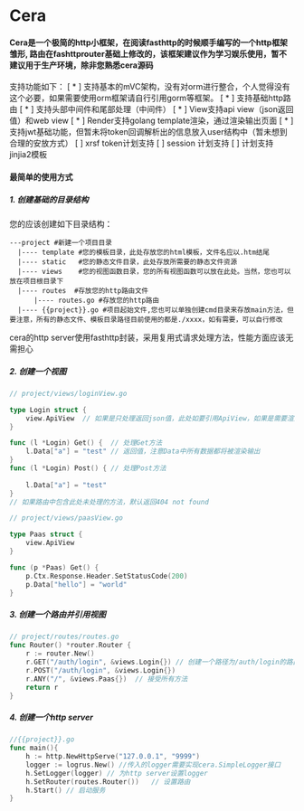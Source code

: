 # Cera 
#### Cera是一个极简的http小框架，在阅读fasthttp的时候顺手编写的一个http框架雏形, 路由在fashttprouter基础上修改的，该框架建议作为学习娱乐使用，暂不建议用于生产环境，除非您熟悉cera源码

支持功能如下：
[ * ] 支持基本的mVC架构，没有对orm进行整合，个人觉得没有这个必要，如果需要使用orm框架请自行引用gorm等框架。
[ * ] 支持基础http路由
[ * ] 支持头部中间件和尾部处理（中间件）
[ * ] View支持api view（json返回值）和web view
[ * ] Render支持golang template渲染，通过渲染输出页面
[ * ] 支持jwt基础功能，但暂未将token回调解析出的信息放入user结构中（暂未想到合理的安放方式）
[   ] xrsf token计划支持
[   ] session 计划支持
[   ] 计划支持jinjia2模板

#### 最简单的使用方式
##### 1. 创建基础的目录结构
您的应该创建如下目录结构：
```shell
---project #新建一个项目目录
  |---- template #您的模板目录，此处存放您的html模板，文件名应以.htm结尾
  |---- static   #您的静态文件目录，此处存放所需要的静态文件资源
  |---- views    #您的视图函数目录，您的所有视图函数可以放在此处。当然，您也可以放在项目根目录下
  |---- routes  #存放您的http路由文件
      |---- routes.go #存放您的http路由
  |---- {{project}}.go #项目起始文件,您也可以单独创建cmd目录来存放main方法，但要注意，所有的静态文件、模板目录路径目前使用的都是./xxxx，如有需要，可以自行修改
```
cera的http server使用fasthttp封装，采用复用式请求处理方法，性能方面应该无需担心
##### 2. 创建一个视图
```go
// project/views/loginView.go

type Login struct {
	view.ApiView  // 如果是只处理返回json值，此处如要引用ApiView，如果是需要渲染页面，此处则需要引用view.View
}

func (l *Login) Get() {  // 处理Get方法
	l.Data["a"] = "test" // 返回值，注意Data中所有数据都将被渲染输出
}
func (l *Login) Post() { // 处理Post方法
  
	l.Data["a"] = "test"
}
// 如果路由中包含此处未处理的方法，默认返回404 not found

// project/views/paasView.go

type Paas struct {
	view.ApiView
}

func (p *Paas) Get() {
	p.Ctx.Response.Header.SetStatusCode(200)
	p.Data["hello"] = "world"
}

```
##### 3. 创建一个路由并引用视图
```go
// project/routes/routes.go
func Router() *router.Router {
    r := router.New()
    r.GET("/auth/login", &views.Login{}) // 创建一个路径为/auth/login的路由，接受get方法，并指定由login view处理
    r.POST("/auth/login", &views.Login{})
    r.ANY("/", &views.Paas{})  // 接受所有方法
    return r
}

```

##### 4. 创建一个http server

```go
//{{project}}.go
func main(){
    h := http.NewHttpServe("127.0.0.1", "9999")
    logger := logrus.New() //传入的logger需要实现cera.SimpleLogger接口
    h.SetLogger(logger) // 为http server设置logger
    h.SetRouter(routes.Router())   // 设置路由
    h.Start() // 启动服务
}
```

